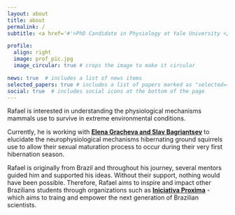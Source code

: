```yaml
---
layout: about
title: about
permalink: /
subtitle: <a href='#'>PhD Candidate in Physiology at Yale University </a>.

profile:
  align: right
  image: prof_pic.jpg
  image_circular: true # crops the image to make it circular

news: true  # includes a list of news items
selected_papers: true # includes a list of papers marked as "selected={true}"
social: true  # includes social icons at the bottom of the page
---
```

Rafael is interested in understanding the physiological mechanisms mammals use to survive in extreme environmental conditions.

Currently, he is working with **[Elena Gracheva and Slav Bagriantsev](https://campuspress.yale.edu/squirrel/?ref=rafael-home)** to elucidate the neurophysiological mechanisms hibernating ground squirrels use to allow their sexual maturation process to occur during their very first hibernation season.

Rafael is originally from Brazil and throughout his journey, several mentors guided him and supported his ideas. Without their support, nothing would have been possible. Therefore, Rafael aims to inspire and impact other Brazilians students through organizations such as **[Iniciativa Proxima](https://www.iniciativa-proxima.org/?ref=rafael-home)** - which aims to traing and empower the next generation of Brazilian scientists.
